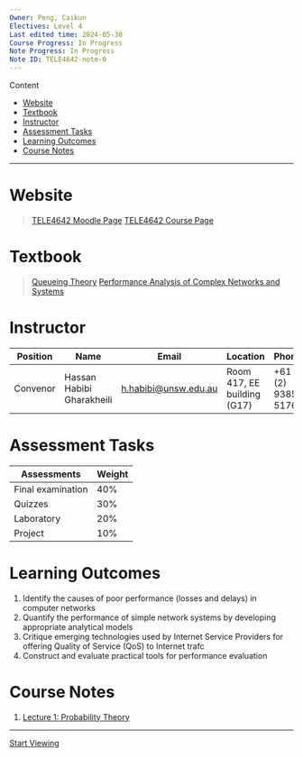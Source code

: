 ```yaml
---
Owner: Peng, Caikun
Electives: Level 4
Last edited time: 2024-05-30
Course Progress: In Progress
Note Progress: In Progress
Note ID: TELE4642-note-0
---
```


Content
- [Website](#website)
- [Textbook](#textbook)
- [Instructor](#instructor)
- [Assessment Tasks](#assessment-tasks)
- [Learning Outcomes](#learning-outcomes)
- [Course Notes](#course-notes)

---

# Website

> [TELE4642 Moodle Page](https://moodle.telt.unsw.edu.au/course/view.php?id=84435)
> [TELE4642 Course Page](https://subjects.ee.unsw.edu.au/tele4642/)


# Textbook

> [Queueing Theory](http://www.win.tue.nl/~iadan/queueing.pdf)
> [Performance Analysis of Complex Networks and Systems](http://www.nas.ewi.tudelft.nl/people/Piet/bookPA.html)


# Instructor

| Position | Name                       | Email                | Location                    | Phone             |
| -------- | -------------------------- | -------------------- | --------------------------- | ----------------- |
| Convenor | Hassan  Habibi Gharakheili | h.habibi@unsw.edu.au | Room 417, EE building (G17) | +61 (2) 9385 5176 |

# Assessment Tasks

| Assessments       | Weight |
| ----------------- | ------ |
| Final examination | 40%    |
| Quizzes           | 30%    |
| Laboratory        | 20%    |
| Project           | 10%    |

# Learning Outcomes

1. Identify the causes of poor performance (losses and delays) in computer networks
2. Quantify the performance of simple network systems by developing appropriate analytical models
3. Critique emerging technologies used by Internet Service Providers for offering Quality of Service (QoS) to Internet trafc
4. Construct and evaluate practical tools for performance evaluation

# Course Notes

1. [Lecture 1: Probability Theory](1.%20TELE4642%20Lecture%201%20Probability%20Theory.md)

---

[Start Viewing](1.%20TELE4642%20Lecture%201%20Probability%20Theory.md)